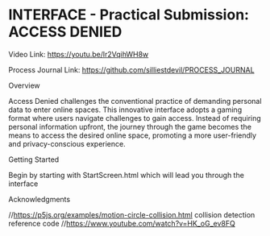# INTERFACE - Practical Submission: ACCESS DENIED

Video Link: https://youtu.be/lr2VqihWH8w

Process Journal Link: https://github.com/silliestdevil/PROCESS_JOURNAL

Overview

Access Denied challenges the conventional practice of demanding personal data to enter online spaces. This innovative interface adopts a gaming format where users navigate challenges to gain access. Instead of requiring personal information upfront, the journey through the game becomes the means to access the desired online space, promoting a more user-friendly and privacy-conscious experience.

Getting Started 

Begin by starting with StartScreen.html which will lead you through the interface

Acknowledgments 

//https://p5js.org/examples/motion-circle-collision.html collision detection reference code 
//https://www.youtube.com/watch?v=HK_oG_ev8FQ
